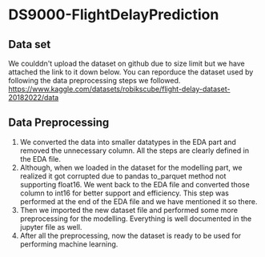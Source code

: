 # DS9000-FlightDelayPrediction

## Data set
We coulddn't upload the dataset on github due to size limit but we have attached the link to it down below. You can reporduce the dataset used by following the data preprocessing steps we followed.
https://www.kaggle.com/datasets/robikscube/flight-delay-dataset-20182022/data

## Data Preprocessing
1. We converted the data into smaller datatypes in the EDA part and removed the unnecessary column. All the steps are clearly defined in the EDA file.
2. Although, when we loaded in the dataset for the modelling part, we realized it got corrupted due to pandas to_parquet method not supporting float16. We went back to the EDA file and converted those column to int16 for better support and efficiency. This step was performed at the end of the EDA file and we have mentioned it so there.
3. Then we imported the new dataset file and performed some more preprocessing for the modelling. Everything is well documented in the jupyter file as well.
4. After all the preprocessing, now the dataset is ready to be used for performing machine learning.

